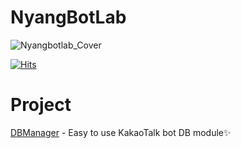 # NyangBotLab

![Nyangbotlab_Cover](https://github.com/NyangBotLab/.github/assets/107330816/0ee4f9bd-a481-4287-a37f-f3ed9de18f01)

[![Hits](https://hits.seeyoufarm.com/api/count/incr/badge.svg?url=https%3A%2F%2Fgithub.com%2FNyangBotLab&count_bg=%2379C83D&title_bg=%23555555&icon=&icon_color=%23E7E7E7&title=hits&edge_flat=false)](https://hits.seeyoufarm.com)

# Project

[DBManager](https://github.com/NyangBotLab/DBManager_deploy) - Easy to use KakaoTalk bot DB module✨
